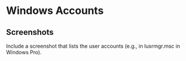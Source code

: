 # Windows Accounts

## Screenshots

Include a screenshot that lists the user accounts (e.g., in lusrmgr.msc in Windows Pro).
